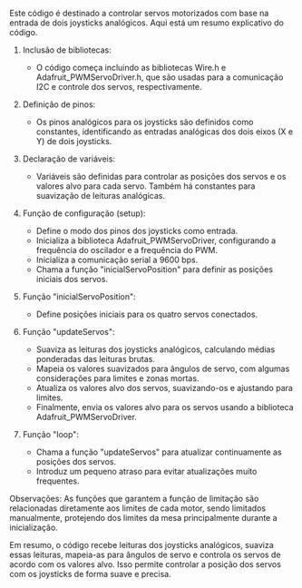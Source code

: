 Este código é destinado a controlar servos motorizados com base na entrada de dois joysticks analógicos. Aqui está um resumo explicativo do código.

1. Inclusão de bibliotecas:
   - O código começa incluindo as bibliotecas Wire.h e Adafruit_PWMServoDriver.h, que são usadas para a comunicação I2C e controle dos servos, respectivamente.

2. Definição de pinos:
   - Os pinos analógicos para os joysticks são definidos como constantes, identificando as entradas analógicas dos dois eixos (X e Y) de dois joysticks.

3. Declaração de variáveis:
   - Variáveis são definidas para controlar as posições dos servos e os valores alvo para cada servo. Também há constantes para suavização de leituras analógicas.

4. Função de configuração (setup):
   - Define o modo dos pinos dos joysticks como entrada.
   - Inicializa a biblioteca Adafruit_PWMServoDriver, configurando a frequência do oscilador e a frequência do PWM.
   - Inicializa a comunicação serial a 9600 bps.
   - Chama a função "inicialServoPosition" para definir as posições iniciais dos servos.

5. Função "inicialServoPosition":
   - Define posições iniciais para os quatro servos conectados.

6. Função "updateServos":
   - Suaviza as leituras dos joysticks analógicos, calculando médias ponderadas das leituras brutas.
   - Mapeia os valores suavizados para ângulos de servo, com algumas considerações para limites e zonas mortas.
   - Atualiza os valores alvo dos servos, suavizando-os e ajustando para limites.
   - Finalmente, envia os valores alvo para os servos usando a biblioteca Adafruit_PWMServoDriver.

7. Função "loop":
   - Chama a função "updateServos" para atualizar continuamente as posições dos servos.
   - Introduz um pequeno atraso para evitar atualizações muito frequentes.


Observações:
   As funções que garantem a função de limitação são relacionadas diretamente aos limites de cada motor, sendo limitados manualmente, protejendo dos limites da mesa principalmente durante a inicialização.

Em resumo, o código recebe leituras dos joysticks analógicos, suaviza essas leituras, mapeia-as para ângulos de servo e controla os servos de acordo com os valores alvo. Isso permite controlar a posição dos servos com os joysticks de forma suave e precisa.
